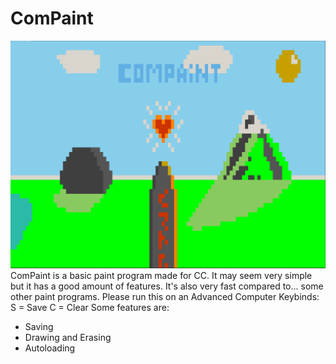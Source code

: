 # ComPaint
![Made by ManaPhoenix](/unknown.png)
ComPaint is a basic paint program made for CC.
It may seem very simple but it has a good amount of features.
It's also very fast compared to... some other paint programs.
Please run this on an Advanced Computer
Keybinds:
S = Save
C = Clear
Some features are:
- Saving
- Drawing and Erasing
- Autoloading
